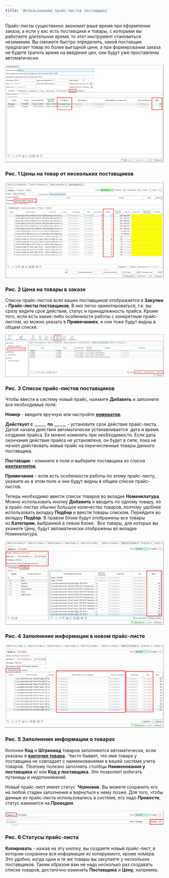 ```yaml
---
title: 'Использование прайс-листов поставщика'
---
```


Прайс-листы существенно экономят ваше время при оформлении заказа, а если у вас есть поставщики и товары, с которыми вы работаете длительное время, то этот инструмент становиться незаменим. Вы сможете быстро определить, какой поставщик предлагает товар по более выгодной цене, а при формировании заказа не будете тратить время на введение цен, они будут уже проставлены автоматически.

![](attachments/1147018/1147130.png)

### Рис. 1 Цены на товар от нескольких поставщиков

![](attachments/1147018/1147138.png)

### Рис. 2 Цена на товары в заказе

Список прайс-листов всех ваших поставщиков отображается в **Закупки - Прайс-листы поставщиков**. В них легко ориентироваться, т.к. вы сразу видите срок действия, статус и принадлежность прайса. Кроме того, если есть какие-либо особенности работы с конкретным прайс-листом, их можно указать в **Примечаниях**, и они тоже будут видны в общем списке.  

![](attachments/1147018/1147139.png)

### **Рис. 3 Список прайс-листов поставщиков**

Чтобы ввести в систему новый прайс, нажмите **Добавить** и заполните все необходимые поля:

**Номер** - введите вручную или настройте [**нумератор**](Numerators.md).

**Действует с** \_\_\_\_\_\_ **по** \_\_\_\_\_\_ - установите срок действия прайс-листа. Датой начала действия автоматически устанавливается  дата и время создания прайса. Ее можно изменить при необходимости. Если дата окончания действия прайса не установлена, он будет в силе, пока не начнет действовать новый прайс на перечисленные товары данного поставщика. 

**Поставщик** - кликните в поле и выберите поставщика из списка [**контрагентов**](Partners_directory.md). 

**Примечание** - если есть особенности работы по этому прайс-листу, укажите их в этом поле и они будут видны в общем списке прайс-листов. 

Теперь необходимо ввести список товаров во вкладке **Номенклатура**. Можно использовать кнопку **Добавить** и вводить по одному товару, но в прайс-листах обычно большое количество товаров, поэтому удобнее использовать вкладку **Подбор** и ввести товары списком. Перейдите во вкладку **Подбор**. В правом блоке будут отображены все товары из **Категории**, выбранной в левом блоке.  Все товары, для которых вы укажете Цену, будут автоматически отображены во вкладке Номенклатура. 

![](attachments/1147018/1147135.png)

### Рис. 4 Заполнение информации в новом прайс-листе

![](attachments/1147018/1147134.png)

### Рис. 5 Заполнение информации о товарах

  

Колонки **Код** и **Штрихкод** товаров заполняются автоматически, если указаны в [**карточке товара**](Items_directory.md).  Часто бывает, что имя товара у поставщика не совпадает с наименованиями в вашей системе учета товаров.  Поэтому полезно заполнять столбцы **Наименование у поставщика** и/ или **Код у поставщика**. Это позволяет избегать путаницы и недопониманий. 

Новый прайс-лист имеет статус  ***Черновик***. Вы можете сохранить его на любой стадии заполнения и вернуться к нему позже. Для того, чтобы данные из прайс-листа использовались в системе, его надо **Провести**, статус изменится на ***Проведен***.

![](attachments/1147018/1147082.png)

### Рис. 6 Статусы прайс-листа

  

**Копировать** - нажав на эту кнопку, вы создаете новый прайс-лист, в котором сохранена вся информация из копируемого, кроме номера. Это удобно, когда одни и те же товары вы закупаете у нескольких поставщиков. Таким образом вам не надо несколько раз создавать списки товаров, достаточно изменить **Поставщика** и **Цену**, например.  

  



  

